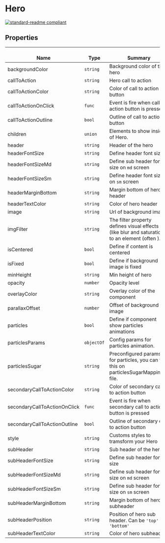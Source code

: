 # Hero
  [![standard-readme compliant](https://img.shields.io/badge/standard--readme-OK-green.svg?style=flat-square)](https://github.com/RichardLitt/standard-readme)
  

  ## Properties
  | </br>Name | </br>Type | </br>Summary | </br>Default | 
| ---- | ---- | ---- | ---- |
| backgroundColor | `string` | Background color of the hero | `'transparent'` |
| callToAction | `string` | Hero call to action | `null` |
| callToActionColor | `string` | Color of call to action button | `''` |
| callToActionOnClick | `func` | Event is fire when call to action button is pressed | `() => { }` |
| callToActionOutline | `bool` | Outline of call to action button | `true` |
| children | `union` | Elements to show inside of Hero. | `null` |
| header | `string` | Header of the hero | `''` |
| headerFontSize | `string` | Define header font size | `'3'` |
| headerFontSizeMd | `string` | Define sub header font size on <code>md</code> screen | `'7'` |
| headerFontSizeSm | `string` | Define header font size on <code>sm</code> screen | `'5'` |
| headerMarginBottom | `string` | Margin bottom of hero header | `'5'` |
| headerTextColor | `string` | Color of hero header | `'light'` |
| image | `string` | Url of background image | `''` |
| imgFilter | `string` | The filter property defines visual effects (like blur and saturation) to an element (often <img>). | `null` |
| isCentered | `bool` | Define if content is centered | `true` |
| isFixed | `bool` | Define if background image is fixed | `true` |
| minHeight | `string` | Min height of hero | `'100vh'` |
| opacity | `number` | Opacity level | `0` |
| overlayColor | `string` | Overlay color of the component | `'#fff'` |
| parallaxOffset | `number` | Offset of background image | `0` |
| particles | `bool` | Define if component show particles animations | `true` |
| particlesParams | `objectOf` | Config params for particles animation. | `null` |
| particlesSugar | `string` | Preconfigured params for particles, you can find this on particlesSugarMapping.js file. | `null` |
| secondaryCallToActionColor | `string` | Color of secondary call to action button | `''` |
| secondaryCallToActionOnClick | `func` | Event is fire when secondary call to action button is pressed | `() => { }` |
| secondaryCallToActionOutline | `bool` | Outline of secondary call to action button | `true` |
| style | `string` | Customs styles to tramsform your Hero | `null` |
| subHeader | `string` | Sub header of the hero | `''` |
| subHeaderFontSize | `string` | Define sub header font size | `'1'` |
| subHeaderFontSizeMd | `string` | Define sub header font size on <code>md</code> screen | `'3'` |
| subHeaderFontSizeSm | `string` | Define sub header font size on <code>sm</code> screen | `'2'` |
| subHeaderMarginBottom | `string` | Margin bottom of hero subheader | `'5'` |
| subHeaderPosition | `string` | Position of hero sub header. Can be <code>'top'</code> or <code>'bottom'</code> | `'bottom'` |
| subHeaderTextColor | `string` | Color of hero subheader | `'light'` |